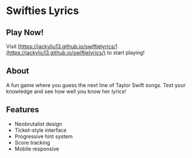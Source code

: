 # Swifties Lyrics

## Play Now!
Visit [https://jackyliu13.github.io/swiftielyrics/](https://jackyliu13.github.io/swiftielyrics/) to start playing!

## About
A fun game where you guess the next line of Taylor Swift songs. Test your knowledge and see how well you know her lyrics!

## Features
- Neobrutalist design
- Ticket-style interface
- Progressive hint system
- Score tracking
- Mobile responsive
